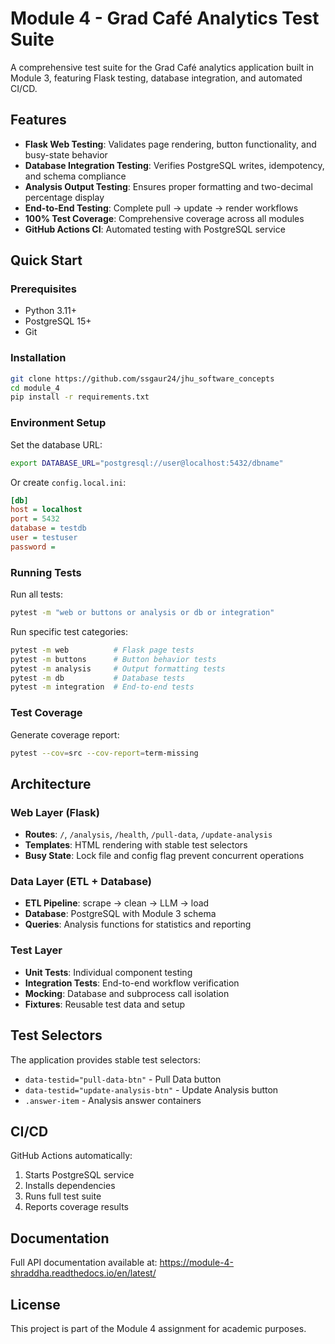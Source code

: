 # Module 4 - Grad Café Analytics Test Suite

A comprehensive test suite for the Grad Café analytics application built in Module 3, featuring Flask testing, database integration, and automated CI/CD.

## Features

- **Flask Web Testing**: Validates page rendering, button functionality, and busy-state behavior
- **Database Integration Testing**: Verifies PostgreSQL writes, idempotency, and schema compliance  
- **Analysis Output Testing**: Ensures proper formatting and two-decimal percentage display
- **End-to-End Testing**: Complete pull → update → render workflows
- **100% Test Coverage**: Comprehensive coverage across all modules
- **GitHub Actions CI**: Automated testing with PostgreSQL service

## Quick Start

### Prerequisites

- Python 3.11+
- PostgreSQL 15+
- Git

### Installation

```bash
git clone https://github.com/ssgaur24/jhu_software_concepts
cd module_4
pip install -r requirements.txt
```

### Environment Setup

Set the database URL:
```bash
export DATABASE_URL="postgresql://user@localhost:5432/dbname"
```

Or create `config.local.ini`:
```ini
[db]
host = localhost
port = 5432
database = testdb
user = testuser
password = 
```

### Running Tests

Run all tests:
```bash
pytest -m "web or buttons or analysis or db or integration"
```

Run specific test categories:
```bash
pytest -m web          # Flask page tests
pytest -m buttons      # Button behavior tests  
pytest -m analysis     # Output formatting tests
pytest -m db           # Database tests
pytest -m integration  # End-to-end tests
```

### Test Coverage

Generate coverage report:
```bash
pytest --cov=src --cov-report=term-missing
```

## Architecture

### Web Layer (Flask)
- **Routes**: `/`, `/analysis`, `/health`, `/pull-data`, `/update-analysis`
- **Templates**: HTML rendering with stable test selectors
- **Busy State**: Lock file and config flag prevent concurrent operations

### Data Layer (ETL + Database)
- **ETL Pipeline**: scrape → clean → LLM → load
- **Database**: PostgreSQL with Module 3 schema
- **Queries**: Analysis functions for statistics and reporting

### Test Layer
- **Unit Tests**: Individual component testing
- **Integration Tests**: End-to-end workflow verification
- **Mocking**: Database and subprocess call isolation
- **Fixtures**: Reusable test data and setup

## Test Selectors

The application provides stable test selectors:
- `data-testid="pull-data-btn"` - Pull Data button
- `data-testid="update-analysis-btn"` - Update Analysis button
- `.answer-item` - Analysis answer containers

## CI/CD

GitHub Actions automatically:
1. Starts PostgreSQL service
2. Installs dependencies
3. Runs full test suite
4. Reports coverage results

## Documentation

Full API documentation available at: https://module-4-shraddha.readthedocs.io/en/latest/

## License

This project is part of the Module 4 assignment for academic purposes.